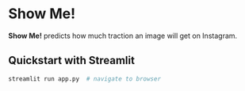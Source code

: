 # Show Me!
**Show Me!** predicts how much traction an image will get on Instagram. 

## Quickstart with Streamlit
```bash
streamlit run app.py  # navigate to browser
```